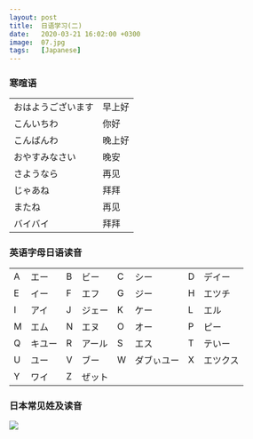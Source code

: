 ```yaml
---
layout: post
title:  日语学习(二)
date:   2020-03-21 16:02:00 +0300
image:  07.jpg
tags:   [Japanese]
---
```

### 寒暄语

|                    |        |
| ------------------ | ------ |
| おはようございます | 早上好 |
| こんいちわ         | 你好   |
| こんばんわ         | 晚上好 |
| おやすみなさい     | 晚安   |
| さようなら         | 再见   |
| じゃあね           | 拜拜   |
| またね             | 再见   |
| バイバイ           | 拜拜   |

### 英语字母日语读音

|      |        |      |        |      |            |      |          |
| ---- | ------ | :--- | ------ | ---- | ---------- | ---- | -------- |
| A    | エー   | B    | ビー   | C    | シー       | D    | デイー   |
| E    | イー   | F    | エフ   | G    | ジー       | H    | エツチ   |
| I    | アイ   | J    | ジェー | K    | ケー       | L    | エル     |
| M    | エム   | N    | エヌ   | O    | オー       | P    | ピー     |
| Q    | キユー | R    | アール | S    | エス       | T    | テいー   |
| U    | ユー   | V    | ブー   | W    | ダブぃユー | X    | エツクス |
| Y    | ワイ   | Z    | ぜット |      |            |      |          |

### 日本常见姓及读音

![]({{site.baseurl}}/img/04.jpg)


